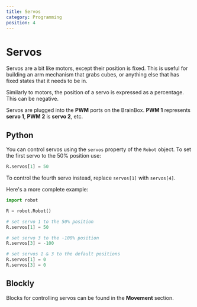 ```yaml
---
title: Servos
category: Programming
position: 4
---
```

# Servos

Servos are a bit like motors, except their position is fixed. This is useful for building an arm mechanism that grabs cubes, or anything else that has fixed states that it needs to be in.

Similarly to motors, the position of a servo is expressed as a percentage. This can be negative.

Servos are plugged into the **PWM** ports on the BrainBox. **PWM 1** represents **servo 1**, **PWM 2** is **servo 2**, etc.

## Python

You can control servos using the `servos` property of the `Robot` object. To set the first servo to the 50% position use:

```python
R.servos[1] = 50
```

To control the fourth servo instead, replace `servos[1]` with `servos[4]`.

Here's a more complete example:

```python
import robot

R = robot.Robot()

# set servo 1 to the 50% position
R.servos[1] = 50

# set servo 3 to the -100% position
R.servos[3] = -100

# set servos 1 & 3 to the default positions
R.servos[1] = 0
R.servos[3] = 0
```

## Blockly

Blocks for controlling servos can be found in the **Movement** section.

